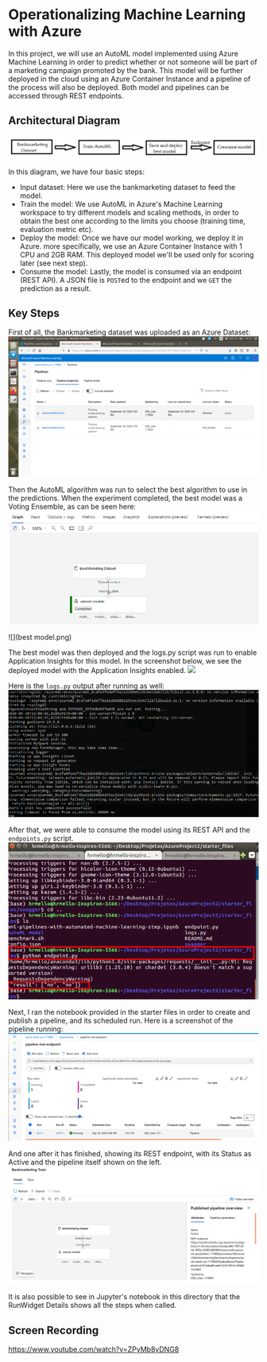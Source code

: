 # Operationalizing Machine Learning with Azure 

In this project, we will use an AutoML model implemented using Azure Machine Learning in order to predict whether or not someone will be part of a marketing campaign promoted by the bank. This model will be further deployed in the cloud using an Azure Container Instance and a pipeline of the process will also be deployed. Both model and pipelines can be accessed through REST endpoints. 

## Architectural Diagram
![](Architecture.png)

In this diagram, we have four basic steps:
- Input dataset: Here we use the bankmarketing dataset to feed the model.
- Train the model: We use AutoML in Azure's Machine Learning workspace to try different models and scaling methods, in order to obtain the best one according to the limits you choose (training time, evaluation metric etc).
- Deploy the model: Once we have our model working, we deploy it in Azure. more specifically, we use an Azure Container Instance with 1 CPU and 2GB RAM. This deployed model we'll be used only for scoring later (see next step).
- Consume the model: Lastly, the model is consumed via an endpoint (REST API). A JSON file is `POST`ed to the endpoint and we `GET` the prediction as a result. 

## Key Steps
First of all, the Bankmarketing dataset was uploaded as an Azure Dataset:
![](bankmarketing_dataset.png)

Then the AutoML algorithm was run to select the best algorithm to use in the predictions. When the experiment completed, the best model was a Voting Ensemble, as can be seen here:
![](exp_complete.png)

![](best model.png)

The best model was then deployed and the logs.py script was run to enable Application Insights for this model. In the screenshot below, we see the deployed model with the Application Insights enabled.
![](application_insights_enabled)

Here is the `logs.py` output after running as well:
![](terminal_logs.png)

After that, we were able to consume the model using its REST API and the `endpoints.py` script. 
![](endpoint_result.png)

Next, I ran the notebook provided in the starter files in order to create and publish a pipeline, and its scheduled run. 
Here is a screenshot of the pipeline running:
![](scheduled_run.png)

And one after it has finished, showing its REST endpoint, with its Status as Active and the pipeline itself shown on the left.
![](pipeline_rest_endpoint.png)

It is also possible to see in Jupyter's notebook in this directory that the RunWidget Details shows all the steps when called. 

## Screen Recording
https://www.youtube.com/watch?v=ZPyMb8yDNG8
